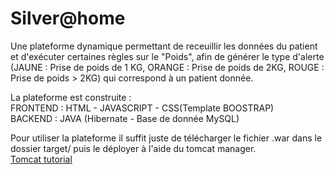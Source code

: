 # Silver@home 
Une plateforme dynamique permettant de receuillir les données du patient et d'exécuter certaines règles sur le "Poids", afin de générer le type d'alerte (JAUNE : Prise de poids de 1 KG, ORANGE : Prise de poids de 2KG, ROUGE : Prise de poids > 2KG) qui correspond à un patient donnée.

La plateforme est construite : <br />
FRONTEND : HTML - JAVASCRIPT - CSS(Template BOOSTRAP)<br />
BACKEND : JAVA (Hibernate - Base de donnée MySQL)<br />

Pour utiliser la plateforme il suffit juste de télécharger le fichier .war dans le dossier target/ puis le déployer à l'aide du tomcat manager. <br />
[Tomcat tutorial](http://www.vogella.com/tutorials/ApacheTomcat/article.html)<br />


